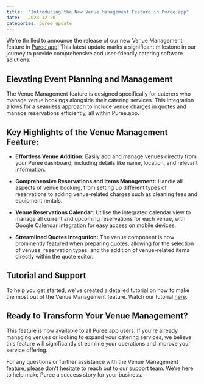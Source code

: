 ```yaml
---
title:  "Introducing the New Venue Management Feature in Puree.app"
date:   2023-12-20
categories: puree update
---
```


We're thrilled to announce the release of our new Venue Management feature in [Puree.app](https://puree.app)! This latest update marks a significant milestone in our journey to provide comprehensive and user-friendly catering software solutions.

## Elevating Event Planning and Management

The Venue Management feature is designed specifically for caterers who manage venue bookings alongside their catering services. This integration allows for a seamless approach to include venue charges in quotes and manage reservations efficiently, all within Puree.app.

## Key Highlights of the Venue Management Feature:

- **Effortless Venue Addition:** Easily add and manage venues directly from your Puree dashboard, including details like name, location, and relevant information.

- **Comprehensive Reservations and Items Management:** Handle all aspects of venue booking, from setting up different types of reservations to adding venue-related charges such as cleaning fees and equipment rentals.

- **Venue Reservations Calendar:** Utilise the integrated calendar view to manage all current and upcoming reservations for each venue, with Google Calendar integration for easy access on mobile devices.

- **Streamlined Quotes Integration:** The venue component is now prominently featured when preparing quotes, allowing for the selection of venues, reservation types, and the addition of venue-related items directly within the quote editor.

## Tutorial and Support

To help you get started, we've created a detailed tutorial on how to make the most out of the Venue Management feature. Watch our tutorial [here](/docs/venues).

## Ready to Transform Your Venue Management?

This feature is now available to all Puree.app users. If you're already managing venues or looking to expand your catering services, we believe this feature will significantly streamline your operations and improve your service offering.

For any questions or further assistance with the Venue Management feature, please don't hesitate to reach out to our support team. We're here to help make Puree a success story for your business.
